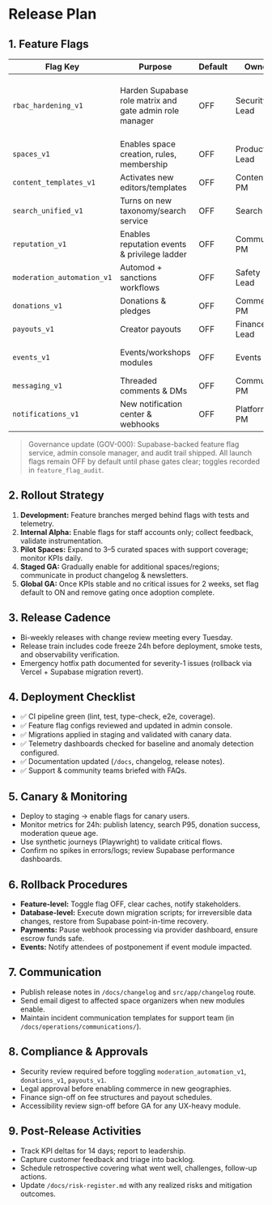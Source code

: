 # Release Plan

## 1. Feature Flags
| Flag Key | Purpose | Default | Owner | Notes |
| --- | --- | --- | --- | --- |
| `rbac_hardening_v1` | Harden Supabase role matrix and gate admin role manager | OFF | Security Lead | Enable before opening spaces_v1 pilot; required for SEC-001 sign-off |
| `spaces_v1` | Enables space creation, rules, membership | OFF | Product Lead | Phase 2 pilot with selected communities |
| `content_templates_v1` | Activates new editors/templates | OFF | Content PM | Depends on `spaces_v1` |
| `search_unified_v1` | Turns on new taxonomy/search service | OFF | Search PM | Requires index backfill |
| `reputation_v1` | Enables reputation events & privilege ladder | OFF | Community PM | Gate moderation tools |
| `moderation_automation_v1` | Automod + sanctions workflows | OFF | Safety Lead | Requires `reputation_v1` |
| `donations_v1` | Donations & pledges | OFF | Commerce PM | Sandbox + compliance gate |
| `payouts_v1` | Creator payouts | OFF | Finance Lead | Requires `donations_v1` |
| `events_v1` | Events/workshops modules | OFF | Events PM | Tied to `donations_v1` for paid events |
| `messaging_v1` | Threaded comments & DMs | OFF | Community PM | Monitor abuse metrics |
| `notifications_v1` | New notification center & webhooks | OFF | Platform PM | Roll out after events/donations |

> Governance update (GOV-000): Supabase-backed feature flag service, admin console manager, and audit trail shipped. All launch flags remain OFF by default until phase gates clear; toggles recorded in `feature_flag_audit`.

## 2. Rollout Strategy
1. **Development:** Feature branches merged behind flags with tests and telemetry.
2. **Internal Alpha:** Enable flags for staff accounts only; collect feedback, validate instrumentation.
3. **Pilot Spaces:** Expand to 3–5 curated spaces with support coverage; monitor KPIs daily.
4. **Staged GA:** Gradually enable for additional spaces/regions; communicate in product changelog & newsletters.
5. **Global GA:** Once KPIs stable and no critical issues for 2 weeks, set flag default to ON and remove gating once adoption complete.

## 3. Release Cadence
- Bi-weekly releases with change review meeting every Tuesday.
- Release train includes code freeze 24h before deployment, smoke tests, and observability verification.
- Emergency hotfix path documented for severity-1 issues (rollback via Vercel + Supabase migration revert).

## 4. Deployment Checklist
- ✅ CI pipeline green (lint, test, type-check, e2e, coverage).
- ✅ Feature flag configs reviewed and updated in admin console.
- ✅ Migrations applied in staging and validated with canary data.
- ✅ Telemetry dashboards checked for baseline and anomaly detection configured.
- ✅ Documentation updated (`/docs`, changelog, release notes).
- ✅ Support & community teams briefed with FAQs.

## 5. Canary & Monitoring
- Deploy to staging -> enable flags for canary users.
- Monitor metrics for 24h: publish latency, search P95, donation success, moderation queue age.
- Use synthetic journeys (Playwright) to validate critical flows.
- Confirm no spikes in errors/logs; review Supabase performance dashboards.

## 6. Rollback Procedures
- **Feature-level:** Toggle flag OFF, clear caches, notify stakeholders.
- **Database-level:** Execute down migration scripts; for irreversible data changes, restore from Supabase point-in-time recovery.
- **Payments:** Pause webhook processing via provider dashboard, ensure escrow funds safe.
- **Events:** Notify attendees of postponement if event module impacted.

## 7. Communication
- Publish release notes in `/docs/changelog` and `src/app/changelog` route.
- Send email digest to affected space organizers when new modules enable.
- Maintain incident communication templates for support team (in `/docs/operations/communications/`).

## 8. Compliance & Approvals
- Security review required before toggling `moderation_automation_v1`, `donations_v1`, `payouts_v1`.
- Legal approval before enabling commerce in new geographies.
- Finance sign-off on fee structures and payout schedules.
- Accessibility review sign-off before GA for any UX-heavy module.

## 9. Post-Release Activities
- Track KPI deltas for 14 days; report to leadership.
- Capture customer feedback and triage into backlog.
- Schedule retrospective covering what went well, challenges, follow-up actions.
- Update `/docs/risk-register.md` with any realized risks and mitigation outcomes.
